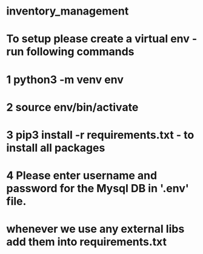 # inventory_management

# To setup please create a virtual env - run following commands 

# 1 python3 -m venv env
# 2 source env/bin/activate
# 3 pip3 install -r requirements.txt - to install all packages
# 4 Please enter username and password for the Mysql DB in '.env' file.
# whenever we use any external libs add them into requirements.txt
